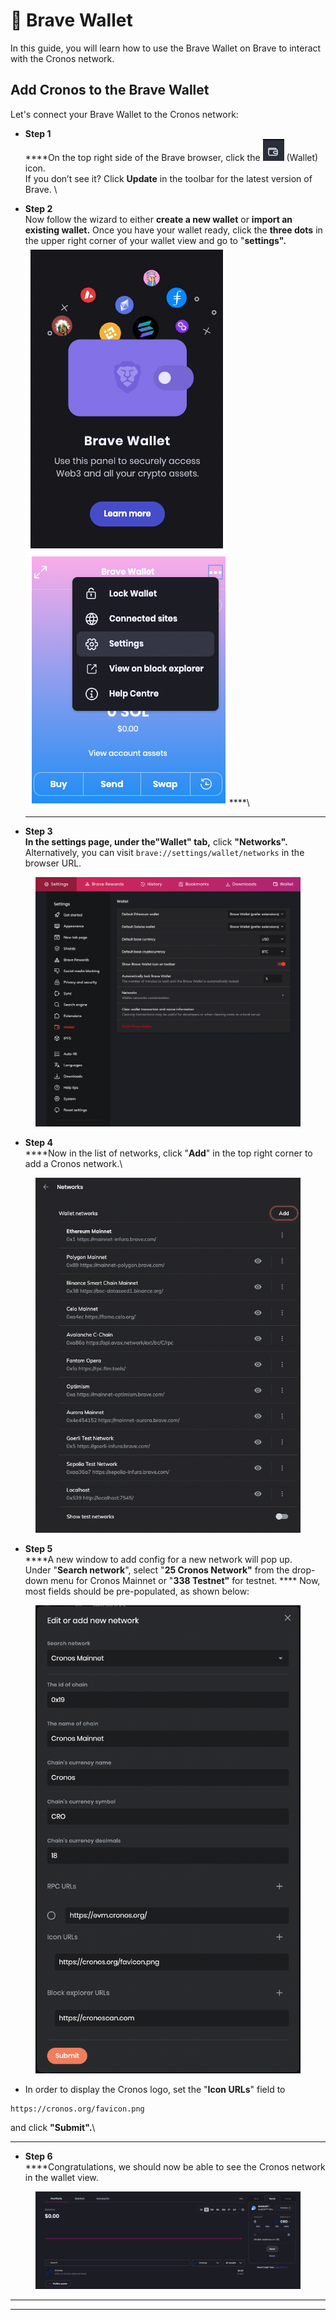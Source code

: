 # 🦁 Brave Wallet

In this guide, you will learn how to use the Brave Wallet on Brave to interact with the Cronos network.

## Add Cronos to the Brave Wallet

Let's connect your Brave Wallet to the Cronos network:

* **Step 1** \
  ****On the top right side of the Brave browser, click the <img src="../.gitbook/assets/brave-wallet.png" alt="" data-size="line"> (Wallet) icon. \
  If you don’t see it? Click **Update** in the toolbar for the latest version of Brave. \

* **Step 2**\
  Now follow the wizard to either **create a new wallet** or **import an existing wallet.** Once you have your wallet ready, click the **three dots** in the upper right corner of your wallet view and go to "**settings".** \
  ![](<../.gitbook/assets/welcome page.png>)![](../.gitbook/assets/brave-go-to-settings.png)****\
  ****
* **Step 3**\
  ****In the settings page, under the"**Wallet"** tab**,** click **"Networks".**  Alternatively, you can visit `brave://settings/wallet/networks` in the browser URL.

<figure><img src="../.gitbook/assets/brave-settings.png" alt=""><figcaption></figcaption></figure>

* **Step 4**\
  ****Now in the list of networks, click "**Add**" in the top right corner to add a Cronos network.\


<figure><img src="../.gitbook/assets/brave-rename-network.png" alt=""><figcaption></figcaption></figure>

* **Step 5**\
  ****A new window to add config for a new network will pop up. \
  Under "**Search network**", select "**25  Cronos Network"** from the drop-down menu for Cronos Mainnet or "**338 Testnet"** for testnet.  ****  Now, most fields should be pre-populated, as shown below:

<figure><img src="../.gitbook/assets/2023-01-04 screenshot 072452@2x.png" alt=""><figcaption></figcaption></figure>

* In order to display the Cronos logo, set the "**Icon URLs**" field to[ ](https://cronos.org/favicon.png)

```
https://cronos.org/favicon.png 
```

and click **"Submit".**\
****

* **Step 6**\
  ****Congratulations, we should now be able to see the Cronos network in the wallet view.&#x20;

<figure><img src="../.gitbook/assets/1-brave-wallet.png" alt=""><figcaption></figcaption></figure>



****

****
